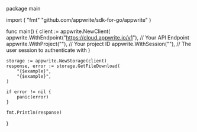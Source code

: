 package main

import (
    "fmt"
	"github.com/appwrite/sdk-for-go/appwrite"
)

func main() {
	client := appwrite.NewClient(
        appwrite.WithEndpoint("https://cloud.appwrite.io/v1"), // Your API Endpoint
        appwrite.WithProject(""), // Your project ID
        appwrite.WithSession(""), // The user session to authenticate with
    )

    storage := appwrite.NewStorage(client)
    response, error := storage.GetFileDownload(
        "{$example}",
        "{$example}",
    )

    if error != nil {
        panic(error)
    }

    fmt.Println(response)
}
